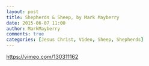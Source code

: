```yaml
---
layout: post
title: Shepherds & Sheep, by Mark Mayberry
date: 2015-06-07 11:00
author: MarkMayberry
comments: true
categories: [Jesus Christ, Video, Sheep, Shepherds]
---
```

https://vimeo.com/130311162
